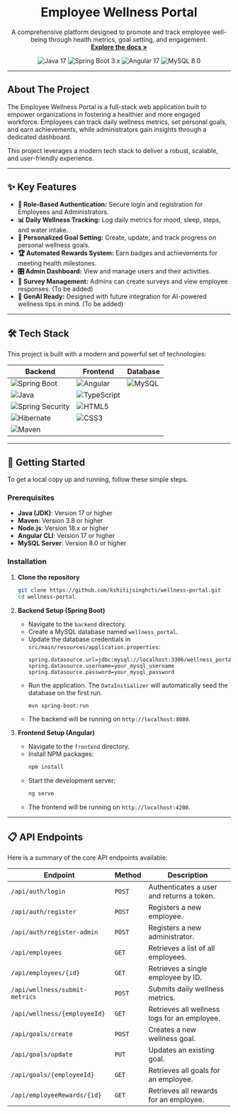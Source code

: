 <div align="center">

  <h1 align="center">Employee Wellness Portal</h1>

  <p align="center">
    A comprehensive platform designed to promote and track employee well-being through health metrics, goal setting, and engagement.
    <br />
    <a href="#about-the-project"><strong>Explore the docs »</strong></a>
    <br />
  </p>
</div>

<!-- Badges -->
<div align="center">
  <img src="https://img.shields.io/badge/Java-17-blue.svg?style=for-the-badge&logo=java" alt="Java 17">
  <img src="https://img.shields.io/badge/Spring_Boot-3.x-6DB33F.svg?style=for-the-badge&logo=spring-boot" alt="Spring Boot 3.x">
  <img src="https://img.shields.io/badge/Angular-17-DD0031.svg?style=for-the-badge&logo=angular" alt="Angular 17">
  <img src="https://img.shields.io/badge/MySQL-8.0-4479A1.svg?style=for-the-badge&logo=mysql" alt="MySQL 8.0">
</div>

---

## About The Project

The Employee Wellness Portal is a full-stack web application built to empower organizations in fostering a healthier and more engaged workforce. Employees can track daily wellness metrics, set personal goals, and earn achievements, while administrators gain insights through a dedicated dashboard.

This project leverages a modern tech stack to deliver a robust, scalable, and user-friendly experience.

---

## ✨ Key Features

-   **👤 Role-Based Authentication:** Secure login and registration for Employees and Administrators.
-   **📊 Daily Wellness Tracking:** Log daily metrics for mood, sleep, steps, and water intake.
-   **🎯 Personalized Goal Setting:** Create, update, and track progress on personal wellness goals.
-   **🏆 Automated Rewards System:** Earn badges and achievements for meeting health milestones.
-   **🎛️ Admin Dashboard:** View and manage users and their activities.
-   **📝 Survey Management:** Admins can create surveys and view employee responses. (To be added)
-   **🤖 GenAI Ready:** Designed with future integration for AI-powered wellness tips in mind. (To be added)


---

## 🛠️ Tech Stack

This project is built with a modern and powerful set of technologies:

| Backend                                                                                                                                        | Frontend                                                                                                                        | Database                                                                                                         |
| ---------------------------------------------------------------------------------------------------------------------------------------------- | ------------------------------------------------------------------------------------------------------------------------------- | ---------------------------------------------------------------------------------------------------------------- |
| <img src="https://img.shields.io/badge/Spring_Boot-6DB33F?style=for-the-badge&logo=spring-boot&logoColor=white" alt="Spring Boot">             | <img src="https://img.shields.io/badge/Angular-DD0031?style=for-the-badge&logo=angular&logoColor=white" alt="Angular">          | <img src="https://img.shields.io/badge/MySQL-4479A1?style=for-the-badge&logo=mysql&logoColor=white" alt="MySQL"> |
| <img src="https://img.shields.io/badge/Java-007396?style=for-the-badge&logo=java&logoColor=white" alt="Java">                                  | <img src="https://img.shields.io/badge/TypeScript-3178C6?style=for-the-badge&logo=typescript&logoColor=white" alt="TypeScript"> |                                                                                                                  |
| <img src="https://img.shields.io/badge/Spring_Security-6DB33F?style=for-the-badge&logo=spring-security&logoColor=white" alt="Spring Security"> | <img src="https://img.shields.io/badge/HTML5-E34F26?style=for-the-badge&logo=html5&logoColor=white" alt="HTML5">                |                                                                                                                  |
| <img src="https://img.shields.io/badge/Hibernate-59666C?style=for-the-badge&logo=hibernate&logoColor=white" alt="Hibernate">                   | <img src="https://img.shields.io/badge/CSS3-1572B6?style=for-the-badge&logo=css3&logoColor=white" alt="CSS3">                   |                                                                                                                  |
| <img src="https://img.shields.io/badge/Maven-C71A36?style=for-the-badge&logo=apache-maven&logoColor=white" alt="Maven">                        |                                                                                                                                 |                                                                                                                  |

---

## 🚀 Getting Started

To get a local copy up and running, follow these simple steps.

### Prerequisites

-   **Java (JDK)**: Version 17 or higher
-   **Maven**: Version 3.8 or higher
-   **Node.js**: Version 18.x or higher
-   **Angular CLI**: Version 17 or higher
-   **MySQL Server**: Version 8.0 or higher

### Installation

1.  **Clone the repository**

    ```sh
    git clone https://github.com/kshitijsinghcts/wellness-portal.git
    cd wellness-portal
    ```

2.  **Backend Setup (Spring Boot)**

    -   Navigate to the `backend` directory.
    -   Create a MySQL database named `wellness_portal`.
    -   Update the database credentials in `src/main/resources/application.properties`:
        ```properties
        spring.datasource.url=jdbc:mysql://localhost:3306/wellness_portal
        spring.datasource.username=your_mysql_username
        spring.datasource.password=your_mysql_password
        ```
    -   Run the application. The `DataInitializer` will automatically seed the database on the first run.
        ```sh
        mvn spring-boot:run
        ```
    -   The backend will be running on `http://localhost:8080`.

3.  **Frontend Setup (Angular)**
    -   Navigate to the `frontend` directory.
    -   Install NPM packages:
        ```sh
        npm install
        ```
    -   Start the development server:
        ```sh
        ng serve
        ```
    -   The frontend will be running on `http://localhost:4200`.

---

## 📋 API Endpoints

Here is a summary of the core API endpoints available:

| Endpoint                       | Method | Description                                  |
| ------------------------------ | ------ | -------------------------------------------- |
| `/api/auth/login`              | `POST` | Authenticates a user and returns a token.    |
| `/api/auth/register`           | `POST` | Registers a new employee.                    |
| `/api/auth/register-admin`     | `POST` | Registers a new administrator.               |
| `/api/employees`               | `GET`  | Retrieves a list of all employees.           |
| `/api/employees/{id}`          | `GET`  | Retrieves a single employee by ID.           |
| `/api/wellness/submit-metrics` | `POST` | Submits daily wellness metrics.              |
| `/api/wellness/{employeeId}`   | `GET`  | Retrieves all wellness logs for an employee. |
| `/api/goals/create`            | `POST` | Creates a new wellness goal.                 |
| `/api/goals/update`            | `PUT`  | Updates an existing goal.                    |
| `/api/goals/{employeeId}`      | `GET`  | Retrieves all goals for an employee.         |
| `/api/employeeRewards/{id}`    | `GET`  | Retrieves all rewards for an employee.       |

